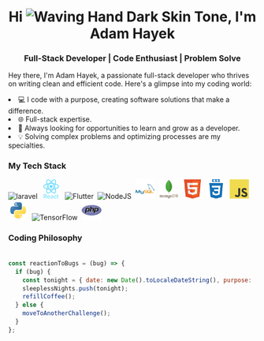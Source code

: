<h1 align="center">Hi <img src="https://raw.githubusercontent.com/Tarikul-Islam-Anik/Animated-Fluent-Emojis/master/Emojis/Hand%20gestures/Waving%20Hand.png" alt="Waving Hand Dark Skin Tone" width="40" height="40" />, I'm Adam Hayek </h1>
<h3 align="center">Full-Stack Developer | Code Enthusiast | Problem Solve </h3>

<p>Hey there, I'm Adam Hayek, a passionate full-stack developer who thrives on writing clean and efficient code. Here's a glimpse into my coding world:</p>
<li>💻 I code with a purpose, creating software solutions that make a difference.</li>
<li>🌐 Full-stack expertise.</li>
<li>🔧 Always looking for opportunities to learn and grow as a developer.</li>
<li>💡 Solving complex problems and optimizing processes are my specialties.</li>
<h3> My Tech Stack</h3>
<div>
  
  <img src="https://cdn.jsdelivr.net/gh/devicons/devicon/icons/laravel/laravel-plain-wordmark.svg" title="Laravel" alt="laravel" width="40" height="40"/>&nbsp;
  <img src="https://github.com/devicons/devicon/blob/master/icons/react/react-original-wordmark.svg" title="React" alt="React" width="40" height="40"/>&nbsp;
  <img src="https://cdn.jsdelivr.net/gh/devicons/devicon/icons/flutter/flutter-original.svg" title="Flutter" alt="Flutter" width="40" height="40"/>&nbsp;
  <img src="https://cdn.jsdelivr.net/gh/devicons/devicon/icons/nodejs/nodejs-original.svg" title="NodeJS" alt="NodeJS" width="40" height="40"/>&nbsp;
  <img src="https://github.com/devicons/devicon/blob/master/icons/mysql/mysql-original-wordmark.svg" title="MySQL"  alt="MySQL" width="40" height="40"/>&nbsp;
  <img src="https://github.com/devicons/devicon/blob/master/icons/mongodb/mongodb-original-wordmark.svg" title="Mongodb"  alt="Mongdb" width="40" height="40"/>&nbsp;
  <img src="https://github.com/devicons/devicon/blob/master/icons/html5/html5-original.svg" title="HTML5" alt="HTML" width="40" height="40"/>&nbsp;
  <img src="https://github.com/devicons/devicon/blob/master/icons/css3/css3-plain-wordmark.svg"  title="CSS3" alt="CSS" width="40" height="40"/>&nbsp;
  <img src="https://github.com/devicons/devicon/blob/master/icons/javascript/javascript-original.svg" title="JavaScript" alt="JavaScript" width="40" height="40"/>&nbsp;
  <img src='https://github.com/devicons/devicon/blob/master/icons/python/python-original.svg' title="Python" alt="python" width="40" height="40"/>&nbsp;
  <img src="https://cdn.jsdelivr.net/gh/devicons/devicon/icons/tensorflow/tensorflow-original.svg" title="tensorFlow & tensorFlow.Js" alt="TensorFlow" width="40" height="40" />&nbsp;
  <img src="https://github.com/devicons/devicon/blob/master/icons/php/php-original.svg" title="Php" alt="php" width="40" height="40"/>&nbsp;
</div>

### Coding Philosophy

```javascript

const reactionToBugs = (bug) => {
  if (bug) {
    const tonight = { date: new Date().toLocaleDateString(), purpose: 'React Bug' };
    sleeplessNights.push(tonight);
    refillCoffee();
  } else {
    moveToAnotherChallenge();
  }
};
